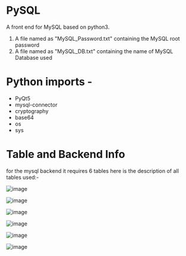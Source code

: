 # PySQL
A front end for MySQL based on python3.

1. A file named as "MySQL_Password.txt" containing the MySQL root password
2. A file named as "MySQL_DB.txt" containing the name of MySQL Database used

# Python imports - 

- PyQt5
- mysql-connector
- cryptography
- base64
- os
- sys

# Table and Backend Info

for the mysql backend it requires 6 tables here is the description of all tables used:-

![image](https://github.com/Pseud0-space/PySQL/assets/82369913/e76753f4-1e47-4d91-9a2b-ee6382b1c4e7)

![image](https://github.com/Pseud0-space/PySQL/assets/82369913/69477478-c7b6-425d-b609-f3bcfbfd8b39)

![image](https://github.com/Pseud0-space/PySQL/assets/82369913/e3513835-6087-49be-b836-a0cc1fae5ab5)

![image](https://github.com/Pseud0-space/PySQL/assets/82369913/66d7a7d0-f32f-4ba3-9496-2171e0304848)

![image](https://github.com/Pseud0-space/PySQL/assets/82369913/4d56ed1c-d280-4404-8fc1-b607ce8bff34)

![image](https://github.com/Pseud0-space/PySQL/assets/82369913/3cd65d8c-8971-4410-9640-9506f74536ec)
